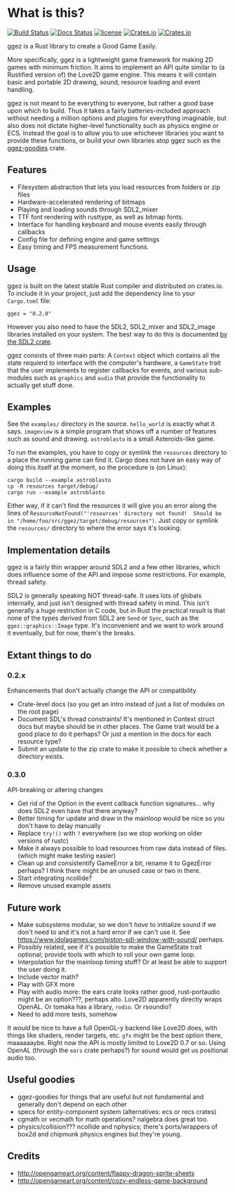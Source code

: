 # What is this?
[![Build Status](https://travis-ci.org/ggez/ggez.svg?branch=master)](https://travis-ci.org/ggez/ggez) [![Docs Status](https://docs.rs/ggez/badge.svg)](https://docs.rs/ggez) [![license](http://img.shields.io/badge/license-MIT-blue.svg)](https://github.com/svenstaro/ggez/blob/master/LICENSE) [![Crates.io](https://img.shields.io/crates/v/ggez.svg)](https://crates.io/crates/ggez) [![Crates.io](https://img.shields.io/crates/d/ggez.svg)](https://crates.io/crates/ggez)

ggez is a Rust library to create a Good Game Easily.

More specifically, ggez is a lightweight game framework for making 2D
games with minimum friction.  It aims to implement an API quite
similar to (a Rustified version of) the Love2D game engine.  This
means it will contain basic and portable 2D drawing, sound, resource
loading and event handling.

ggez is not meant to be everything to everyone, but rather a good base
upon which to build.  Thus it takes a fairly batteries-included
approach without needing a million options and plugins for everything
imaginable, but also does not dictate higher-level functionality such
as physics engine or ECS.  Instead the goal is to allow you to use
whichever libraries you want to provide these functions, or build your
own libraries atop ggez such as the
[ggez-goodies](https://github.com/ggez/ggez-goodies) crate.

## Features

* Filesystem abstraction that lets you load resources from folders or zip files
* Hardware-accelerated rendering of bitmaps
* Playing and loading sounds through SDL2_mixer
* TTF font rendering with rusttype, as well as bitmap fonts.
* Interface for handling keyboard and mouse events easily through callbacks
* Config file for defining engine and game settings
* Easy timing and FPS measurement functions.

## Usage

ggez is built on the latest stable Rust compiler and distributed on
crates.io.  To include it in your project, just add the dependency
line to your `Cargo.toml` file:

```text
ggez = "0.2.0"
```

However you also need to have the SDL2, SDL2_mixer and SDL2_image
libraries installed on your system.  The best way to do this is
documented [by the SDL2
crate](https://github.com/AngryLawyer/rust-sdl2#user-content-requirements).

ggez consists of three main parts: A `Context` object which contains
all the state requierd to interface with the computer's hardware, a
`GameState` trait that the user implements to register callbacks for
events, and various sub-modules such as `graphics` and `audio` that
provide the functionality to actually get stuff done.


## Examples

See the `examples/` directory in the source.  `hello_world` is exactly
what it says.  `imageview` is a simple program that shows off a number
of features such as sound and drawing.  `astroblasto` is a small
Asteroids-like game.

To run the examples, you have to copy or symlink the `resources`
directory to a place the running game can find it.  Cargo does not
have an easy way of doing this itself at the moment, so the procedure
is (on Linux):

```text
cargo build --example astroblasto
cp -R resources target/debug/
cargo run --example astroblasto
```

Either way, if it can't find the resources it will give you an error
along the lines of `ResourceNotFound("'resources' directory not
found!  Should be in "/home/foo/src/ggez/target/debug/resources")`.
Just copy or symlink the `resources/` directory to where the error says it's
looking.

## Implementation details

ggez is a fairly thin wrapper around SDL2 and a few other
libraries, which does influence some of the API and impose some
restrictions.  For example, thread safety.

SDL2 is generally speaking NOT thread-safe.  It uses lots of
globals internally, and just isn't designed with thread safety in
mind.  This isn't generally a huge restriction in C code, but in
Rust the practical result is that none of the types derived from
SDL2 are `Send` or `Sync`, such as the `ggez::graphics::Image`
type.  It's inconvenient and we want to work around it eventually,
but for now, them's the breaks.


## Extant things to do

### 0.2.x

Enhancements that don't actually change the API or compatibility

* Crate-level docs (so you get an intro instead of just a list of modules on the root page)
* Document SDL's thread constraints!  It's mentioned in Context struct docs but maybe should be in other places.  The
Game trait would be a good place to do it perhaps?  Or just a mention in the docs for each resource type?
* Submit an update to the zip crate to make it possible to check whether a directory exists.

### 0.3.0

API-breaking or altering changes

* Get rid of the Option in the event callback function signatures... why does SDL2 even have that there anyway?
* Better timing for update and draw in the mainloop would be nice so you don't have to delay manually
* Replace `try!()` with `?` everywhere (so we stop working on older versions of rustc)
* Make it always possible to load resources from raw data instead of files. (which might make testing easier)
* Clean up and consistentify GameError a bit, rename it to GgezError perhaps?  I think there might be an unused case
or two in there.
* Start integrating ncollide?
* Remove unused example assets


## Future work

* Make subsystems modular, so we don't *have* to initialize sound if we don't need to and it's not a hard error if we can't use it.  See https://www.idolagames.com/piston-sdl-window-with-sound/ perhaps.
* Possibly related, see if it's possible to make the GameState trait optional; provide tools with which to roll your own game loop.
* Interpolation for the mainloop timing stuff?  Or at least be able to support the user doing it.
* Include vector math?
* Play with GFX more
* Play with audio more: the ears crate looks rather good, rust-portaudio might be an option???, perhaps alto.  Love2D
apparently directly wraps OpenAL.  Or tomaka has a library, `rodio`.  Or rsoundio?
* Need to add more tests, somehow

It *would* be nice to have a full OpenGL-y backend like Love2D does, with things like shaders, render targets,
etc.  `gfx` might be the best option there, maaaaaaybe.  Right now the API is mostly limited to Love2D 0.7 or so.  Using OpenAL (through the `ears` crate perhaps?)
for sound would get us positional audio too.  

## Useful goodies

* ggez-goodies for things that are useful but not fundamental and generally don't depend on each other
* specs for entity-component system (alternatives: ecs or recs crates)
* cgmath or vecmath for math operations?  nalgebra does great too.
* physics/collision???  ncollide and nphysics; there's ports/wrappers of box2d and chipmunk physics engines but they're young.

## Credits

* http://opengameart.org/content/flappy-dragon-sprite-sheets
* http://opengameart.org/content/cozy-endless-game-background
